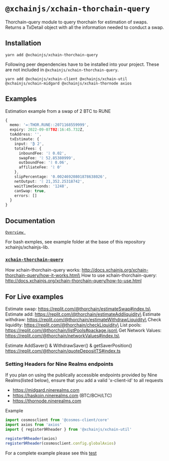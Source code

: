 # `@xchainjs/xchain-thorchain-query`

Thorchain-query module to query thorchain for estimation of swaps. Returns a TxDetail object with all the information needed to conduct a swap.

## Installation

```
yarn add @xchainjs/xchain-thorchain-query
```

Following peer dependencies have to be installed into your project. These are not included in `@xchainjs/xchain-thorchain-query`.

```
yarn add @xchainjs/xchain-client @xchainjs/xchain-util @xchainjs/xchain-midgard @xchainjs/xchain-thornode axios

```

## Examples

Estimation example from a swap of 2 BTC to RUNE

```ts
{
  memo: '=:THOR.RUNE::2071168559999',
  expiry: 2022-09-07T02:16:45.732Z,
  toAddress: '',
  txEstimate: {
    input: '₿ 2',
    totalFees: {
      inboundFee: 'ᚱ 0.02',
      swapFee: 'ᚱ 52.85380999',
      outboundFee: 'ᚱ 0.06',
      affiliateFee: 'ᚱ 0'
    },
    slipPercentage: '0.00246920801878638026',
    netOutput: 'ᚱ 21,352.25318742',
    waitTimeSeconds: '1248',
    canSwap: true,
    errors: []
  }
}
```

## Documentation

[`Overview `](https://dev.thorchain.org/thorchain-dev/xchainjs-integration-guide/query-package)

For bash exmples, see example folder at the base of this repository xchainjs/xchainjs-lib.

### [`xchain-thorchain-query`](http://docs.xchainjs.org/xchain-thorchain-query/)

How xchain-thorchain-query works: http://docs.xchainjs.org/xchain-thorchain-query/how-it-works.html\
How to use xchain-thorchain-query: http://docs.xchainjs.org/xchain-thorchain-query/how-to-use.html

## For Live examples

Estimate swap: https://replit.com/@thorchain/estimateSwap#index.ts\
Estimate add: https://replit.com/@thorchain/estimateAddliquidity\
Estimate withdraw: https://replit.com/@thorchain/estimateWithdrawLiquidity\
Check liquidity: https://replit.com/@thorchain/checkLiquidity\
List pools: https://replit.com/@thorchain/listPools#package.json\
Get Network Values: https://replit.com/@thorchain/networkValues#index.ts\

Estimate AddSaver() & WithdrawSaver() & getSaverPosition() https://replit.com/@thorchain/quoteDepositTS#index.ts

### Setting Headers for Nine Realms endpoints

If you plan on using the publically accessible endpoints provided by Nine Realms(listed below), ensure that you add a valid 'x-client-id' to all requests

- https://midgard.ninerealms.com
- https://haskoin.ninerealms.com (BTC/BCH/LTC)
- https://thornode.ninerealms.com

Example

```typescript
import cosmosclient from '@cosmos-client/core'
import axios from 'axios'
import { register9Rheader } from '@xchainjs/xchain-util'

register9Rheader(axios)
register9Rheader(cosmosclient.config.globalAxios)
```

For a complete example please see this [test](https://github.com/xchainjs/xchainjs-lib/blob/master/packages/xchain-thorchain-amm/__e2e__/wallet.e2e.ts)
